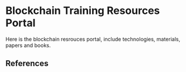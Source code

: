 

# Blockchain Training Resources Portal

Here is the blockchain resrouces portal, include technologies, materials, papers and books.

## References
